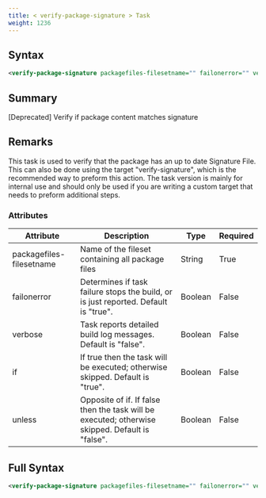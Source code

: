 ```yaml
---
title: < verify-package-signature > Task
weight: 1236
---
```

## Syntax
```xml
<verify-package-signature packagefiles-filesetname="" failonerror="" verbose="" if="" unless="" />
```
## Summary ##
[Deprecated] Verify if package content matches signature

## Remarks ##
This task is used to verify that the package has an up to date Signature File.
This can also be done using the target &quot;verify-signature&quot;, which is the recommended way to preform this action.
The task version is mainly for internal use and should only be used if you are writing a custom target that needs to preform additional steps.




### Attributes
| Attribute | Description | Type | Required |
| --------- | ----------- | ---- | -------- |
| packagefiles-filesetname | Name of the fileset containing all package files | String | True |
| failonerror | Determines if task failure stops the build, or is just reported. Default is &quot;true&quot;. | Boolean | False |
| verbose | Task reports detailed build log messages.  Default is &quot;false&quot;. | Boolean | False |
| if | If true then the task will be executed; otherwise skipped. Default is &quot;true&quot;. | Boolean | False |
| unless | Opposite of if.  If false then the task will be executed; otherwise skipped. Default is &quot;false&quot;. | Boolean | False |

## Full Syntax
```xml
<verify-package-signature packagefiles-filesetname="" failonerror="" verbose="" if="" unless="" />
```
